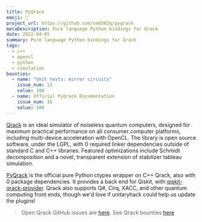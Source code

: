 ```yaml
---
title: PyQrack
emoji: 🥧
project_url: https://github.com/vm6502q/pyqrack
metaDescription: Pure language Python bindings for Qrack
date: 2022-04-05
summary: Pure language Python bindings for Qrack
tags:
  - c++
  - opencl
  - python
  - simulation
bounties:
  - name: "Unit tests: mirror circuits"
    issue_num: 13
    value: 100
  - name: Official PyQrack Documentation
    issue_num: 16
    value: 100
---
```



[Qrack](https://github.com/vm6502q/qrack) is an ideal simulator of noiseless quantum computers, designed for maximum practical performance on all consumer computer platforms, including multi-device acceleration with OpenCL. The library is open source software, under the LGPL, with 0 required linker dependencies outside of standard C and C++ libraries. Featured optimizations include Schmidt decomposition and a novel, transparent extension of stabilizer tableau simulation.

[PyQrack](https://github.com/vm6502q/pyqrack) is the official pure Python ctypes wrapper on C++ Qrack, also with 0 package dependencies. It provides a back end for Qiskit, with [qiskit-qrack-provider](https://github.com/vm6502q/qiskit-qrack-provider). Qrack also supports Q#, Cirq, XACC, and other quantum computing front ends, though we'd love if unitaryhack could help us update the plugins!

> Open Qrack GitHub issues are [here](https://github.com/vm6502q/qrack/issues).
> See Qrack bounties [here](https://unitaryhack.dev/projects/qrack/)
